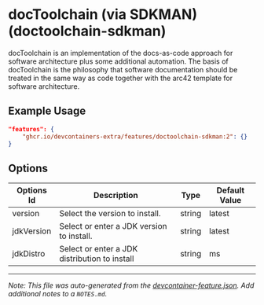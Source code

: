
# docToolchain (via SDKMAN) (doctoolchain-sdkman)

docToolchain is an implementation of the docs-as-code approach for software
architecture plus some additional automation. The basis of docToolchain is the
philosophy that software documentation should be treated in the same way as code
together with the arc42 template for software architecture.

## Example Usage

```json
"features": {
    "ghcr.io/devcontainers-extra/features/doctoolchain-sdkman:2": {}
}
```

## Options

| Options Id | Description | Type | Default Value |
|-----|-----|-----|-----|
| version | Select the version to install. | string | latest |
| jdkVersion | Select or enter a JDK version to install. | string | latest |
| jdkDistro | Select or enter a JDK distribution to install | string | ms |



---

_Note: This file was auto-generated from the [devcontainer-feature.json](devcontainer-feature.json).  Add additional notes to a `NOTES.md`._
